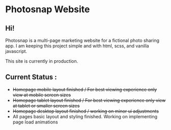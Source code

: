 # Photosnap Website

## Hi!

Photosnap is a multi-page marketing website for a fictional photo sharing app. I am keeping this project simple and with html, scss, and vanilla javascript.

This site is currently in production.

## Current Status :

- ~~Homepage mobile layout finished / For best viewing experience only view at mobile screen sizes~~
- ~~Homepage tablet layout finished / For best viewing experience only view at tablet or smaller screen sizes~~
- ~~Homepage desktop layout finished / working on minor ui adjustments~~
- All pages basic layout and styling finished. Working on implementing page load animations
